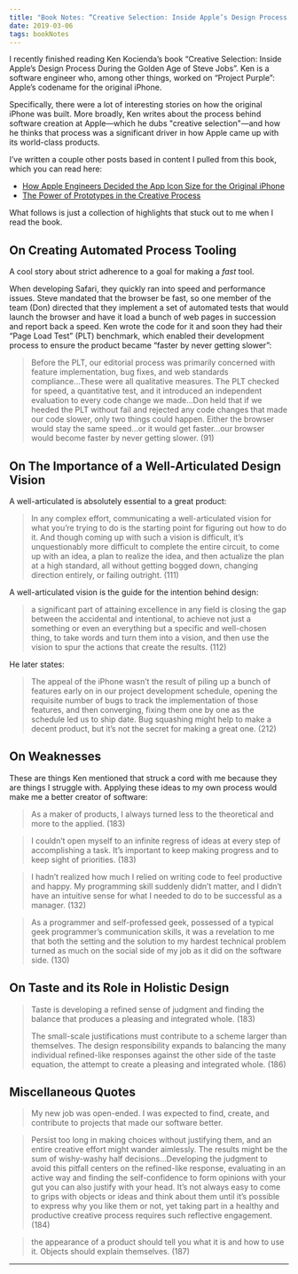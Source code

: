 ```yaml
---
title: "Book Notes: “Creative Selection: Inside Apple’s Design Process During the Golden Age of Steve Jobs” by Ken Kocienda"
date: 2019-03-06
tags: bookNotes
---
```


I recently finished reading Ken Kocienda’s book “Creative Selection: Inside Apple’s Design Process During the Golden Age of Steve Jobs”. Ken is a software engineer who, among other things, worked on “Project Purple”: Apple’s codename for the original iPhone.

Specifically, there were a lot of interesting stories on how the original iPhone was built. More broadly, Ken writes about the process behind software creation at Apple—which he dubs "creative selection"—and how he thinks that process was a significant driver in how Apple came up with its world-class products.

I’ve written a couple other posts based in content I pulled from this book, which you can read here:

- [How Apple Engineers Decided the App Icon Size for the Original iPhone](https://blog.jim-nielsen.com/2019/how-apple-engineers-decided-the-app-icon-size-for-the-original-iphone/)
- [The Power of Prototypes in the Creative Process](https://blog.jim-nielsen.com/2019/the-power-of-prototypes-in-the-creative-process/)

What follows is just a collection of highlights that stuck out to me when I read the book.

## On Creating Automated Process Tooling

A cool story about strict adherence to a goal for making a *fast* tool.

When developing Safari, they quickly ran into speed and performance issues. Steve mandated that the browser be fast, so one member of the team (Don) directed that they implement a set of automated tests that would launch the browser and have it load a bunch of web pages in succession and report back a speed. Ken wrote the code for it and soon they had their “Page Load Test” (PLT) benchmark, which enabled their development process to ensure the product became “faster by never getting slower”:

> Before the PLT, our editorial process was primarily concerned with feature implementation, bug fixes, and web standards compliance...These were all qualitative measures. The PLT checked for speed, a quantitative test, and it introduced an independent evaluation to every code change we made...Don held that if we heeded the PLT without fail and rejected any code changes that made our code slower, only two things could happen. Either the browser would stay the same speed...or it would get faster...our browser would become faster by never getting slower. (91)

## On The Importance of a Well-Articulated Design Vision

A well-articulated is absolutely essential to a great product:

> In any complex effort, communicating a well-articulated vision for what you’re trying to do is the starting point for figuring out how to do it. And though coming up with such a vision is difficult, it’s unquestionably more difficult to complete the entire circuit, to come up with an idea, a plan to realize the idea, and then actualize the plan at a high standard, all without getting bogged down, changing direction entirely, or failing outright. (111)

A well-articulated vision is the guide for the intention behind design:

> a significant part of attaining excellence in any field is closing the gap between the accidental and intentional, to achieve not just a something or even an everything but a specific and well-chosen thing, to take words and turn them into a vision, and then use the vision to spur the actions that create the results. (112)

He later states:

> The appeal of the iPhone wasn’t the result of piling up a bunch of features early on in our project development schedule, opening the requisite number of bugs to track the implementation of those features, and then converging, fixing them one by one as the schedule led us to ship date. Bug squashing might help to make a decent product, but it’s not the secret for making a great one. (212)

## On Weaknesses 

These are things Ken mentioned that struck a cord with me because they are things I struggle with. Applying these ideas to my own process would make me a better creator of software:

> As a maker of products, I always turned less to the theoretical and more to the applied. (183)

> I couldn’t open myself to an infinite regress of ideas at every step of accomplishing a task. It’s important to keep making progress and to keep sight of priorities. (183)

> I hadn’t realized how much I relied on writing code to feel productive and happy. My programming skill suddenly didn’t matter, and I didn’t have an intuitive sense for what I needed to do to be successful as a manager. (132)

> As a programmer and self-professed geek, possessed of a typical geek programmer’s communication skills, it was a revelation to me that both the setting and the solution to my hardest technical problem turned as much on the social side of my job as it did on the software side. (130)

## On Taste and its Role in Holistic Design

> Taste is developing a refined sense of judgment and finding the balance that produces a pleasing and integrated whole. (183)
> 
> The small-scale justifications must contribute to a scheme larger than themselves. The design responsibility expands to balancing the many individual refined-like responses against the other side of the taste equation, the attempt to create a pleasing and integrated whole. (186)

## Miscellaneous Quotes

> My new job was open-ended. I was expected to find, create, and contribute to projects that made our software better.

> Persist too long in making choices without justifying them, and an entire creative effort might wander aimlessly. The results might be the sum of wishy-washy half decisions...Developing the judgment to avoid this pitfall centers on the refined-like response, evaluating in an active way and finding the self-confidence to form opinions with your gut you can also justify with your head. It’s not always easy to come to grips with objects or ideas and think about them until it’s possible to express why you like them or not, yet taking part in a healthy and productive creative process requires such reflective engagement. (184)

> the appearance of a product should tell you what it is and how to use it. Objects should explain themselves. (187)





---

